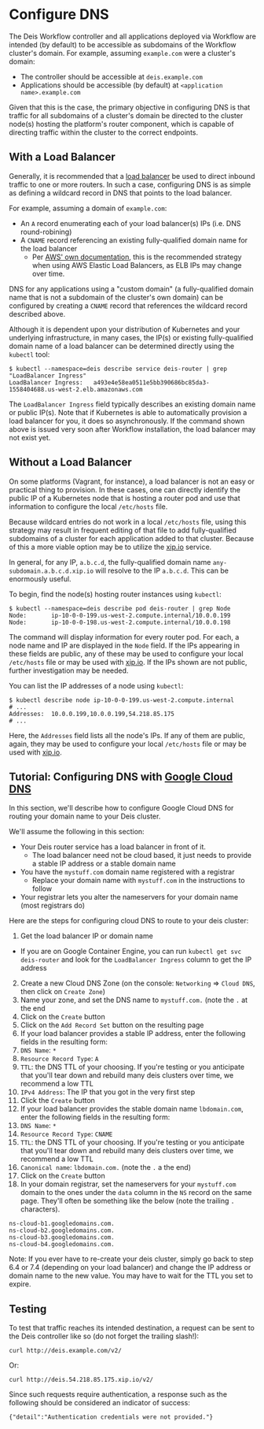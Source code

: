 # Configure DNS

The Deis Workflow controller and all applications deployed via Workflow are intended (by default) to be accessible as subdomains of the Workflow cluster's domain.  For example, assuming `example.com` were a cluster's domain:

* The controller should be accessible at `deis.example.com`
* Applications should be accessible (by default) at `<application name>.example.com`

Given that this is the case, the primary objective in configuring DNS is that traffic for all subdomains of a cluster's domain be directed to the cluster node(s) hosting the platform's router component, which is capable of directing traffic within the cluster to the correct endpoints.


## With a Load Balancer

Generally, it is recommended that a [load balancer][] be used to direct inbound traffic to one or more routers.  In such a case, configuring DNS is as simple as defining a wildcard record in DNS that points to the load balancer.

For example, assuming a domain of `example.com`:

* An `A` record enumerating each of your load balancer(s) IPs (i.e. DNS round-robining)
* A `CNAME` record referencing an existing fully-qualified domain name for the load balancer
    * Per [AWS' own documentation][AWS recommends], this is the recommended strategy when using AWS Elastic Load Balancers, as ELB IPs may change over time.

DNS for any applications using a "custom domain" (a fully-qualified domain name that is not a subdomain of the cluster's own domain) can be configured by creating a `CNAME` record that references the wildcard record described above.

Although it is dependent upon your distribution of Kubernetes and your underlying infrastructure, in many cases, the IP(s) or existing fully-qualified domain name of a load balancer can be determined directly using the `kubectl` tool:

```
$ kubectl --namespace=deis describe service deis-router | grep "LoadBalancer Ingress"
LoadBalancer Ingress:	a493e4e58ea0511e5bb390686bc85da3-1558404688.us-west-2.elb.amazonaws.com
```

The `LoadBalancer Ingress` field typically describes an existing domain name or public IP(s).  Note that if Kubernetes is able to automatically provision a load balancer for you, it does so asynchronously.  If the command shown above is issued very soon after Workflow installation, the load balancer may not exist yet.

## Without a Load Balancer

On some platforms (Vagrant, for instance), a load balancer is not an easy or practical thing to provision. In these cases, one can directly identify the public IP of a Kubernetes node that is hosting a router pod and use that information to configure the local `/etc/hosts` file.

Because wildcard entries do not work in a local `/etc/hosts` file, using this strategy may result in frequent editing of that file to add fully-qualified subdomains of a cluster for each application added to that cluster.  Because of this a more viable option may be to utilize the [xip.io][xip] service.

In general, for any IP, `a.b.c.d`, the fully-qualified domain name `any-subdomain.a.b.c.d.xip.io` will resolve to the IP `a.b.c.d`.  This can be enormously useful.

To begin, find the node(s) hosting router instances using `kubectl`:

```
$ kubectl --namespace=deis describe pod deis-router | grep Node
Node:       ip-10-0-0-199.us-west-2.compute.internal/10.0.0.199
Node:       ip-10-0-0-198.us-west-2.compute.internal/10.0.0.198
```

The command will display information for every router pod.  For each, a node name and IP are displayed in the `Node` field.  If the IPs appearing in these fields are public, any of these may be used to configure your local `/etc/hosts` file or may be used with [xip.io][xip].  If the IPs shown are not public, further investigation may be needed.

You can list the IP addresses of a node using `kubectl`:

```
$ kubectl describe node ip-10-0-0-199.us-west-2.compute.internal
# ...
Addresses:	10.0.0.199,10.0.0.199,54.218.85.175
# ...
```

Here, the `Addresses` field lists all the node's IPs.  If any of them are public, again, they may be used to configure your local `/etc/hosts` file or may be used with [xip.io][xip].

## Tutorial: Configuring DNS with [Google Cloud DNS][cloud dns]

In this section, we'll describe how to configure Google Cloud DNS for routing your domain name to your Deis cluster.

We'll assume the following in this section:

- Your Deis router service has a load balancer in front of it.
  - The load balancer need not be cloud based, it just needs to provide a stable IP address or a stable domain name
- You have the `mystuff.com` domain name registered with a registrar
  - Replace your domain name with `mystuff.com` in the instructions to follow
- Your registrar lets you alter the nameservers for your domain name (most registrars do)

Here are the steps for configuring cloud DNS to route to your deis cluster:

1. Get the load balancer IP or domain name
  - If you are on Google Container Engine, you can run `kubectl get svc deis-router` and look for the `LoadBalancer Ingress` column to get the IP address
2. Create a new Cloud DNS Zone (on the console: `Networking` => `Cloud DNS`, then click on `Create Zone`)
3. Name your zone, and set the DNS name to `mystuff.com.` (note the `.` at the end
4. Click on the `Create` button
5. Click on the `Add Record Set` button on the resulting page
6. If your load balancer provides a stable IP address, enter the following fields in the resulting form:
  1. `DNS Name`: `*`
  2. `Resource Record Type`: `A`
  3. `TTL`: the DNS TTL of your choosing. If you're testing or you anticipate that you'll tear down and rebuild many deis clusters over time, we recommend a low TTL
  4. `IPv4 Address`: The IP that you got in the very first step
  5. Click the `Create` button
7. If your load balancer provides the stable domain name `lbdomain.com`, enter the following fields in the resulting form:
  1. `DNS Name`: `*`
  2. `Resource Record Type`: `CNAME`
  3. `TTL`: the DNS TTL of your choosing. If you're testing or you anticipate that you'll tear down and rebuild many deis clusters over time, we recommend a low TTL
  4. `Canonical name`: `lbdomain.com.` (note the `.` a the end)
  5. Click on the `Create` button
8. In your domain registrar, set the nameservers for your `mystuff.com` domain to the ones under the `data` column in the `NS` record on the same page. They'll often be something like the below (note the trailing `.` characters).

  ```
  ns-cloud-b1.googledomains.com.
  ns-cloud-b2.googledomains.com.
  ns-cloud-b3.googledomains.com.
  ns-cloud-b4.googledomains.com.
  ```


Note: If you ever have to re-create your deis cluster, simply go back to step 6.4 or 7.4 (depending on your load balancer) and change the IP address or domain name to the new value. You may have to wait for the TTL you set to expire.


## Testing

To test that traffic reaches its intended destination, a request can be
sent to the Deis controller like so (do not forget the trailing slash!):

```
curl http://deis.example.com/v2/
```

Or:

```
curl http://deis.54.218.85.175.xip.io/v2/
```


Since such requests require authentication, a response such as the following should be considered an indicator of success:

```
{"detail":"Authentication credentials were not provided."}
```

[AWS recommends]: https://docs.aws.amazon.com/ElasticLoadBalancing/latest/DeveloperGuide/using-domain-names-with-elb.html
[load balancer]: configuring-load-balancers.md
[xip]: http://xip.io/
[cloud dns]: https://cloud.google.com/dns/docs
